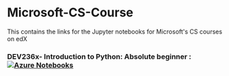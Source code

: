 # Microsoft-CS-Course
This contains the links for the Jupyter notebooks for Microsoft's CS courses on edX

### DEV236x- Introduction to Python: Absolute beginner : [![Azure Notebooks](https://notebooks.azure.com/launch.png)](https://notebooks.azure.com/nukaduka1/libraries/DEV236x)
